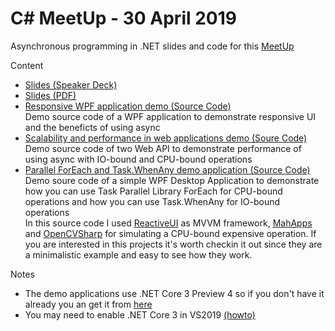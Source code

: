 # C# MeetUp - 30 April 2019
Asynchronous programming in .NET slides and code for this [MeetUp](https://www.meetup.com/meetup-group-bXuvFCuo/events/259826185/)

Content
* [Slides (Speaker Deck)](https://speakerdeck.com/gerardolijs/asynchronous-programming-in)
* [Slides (PDF)](slides.pdf)
* [Responsive WPF application demo (Source Code)](demo/01-AsyncDesktop)  
Demo source code of a WPF application to demonstrate responsive UI and the beneficts of using async
* [Scalability and performance in web applications demo (Soure Code)](demo/02-AsyncWebAPI)  
Demo source code of two Web API to demonstrate performance of using async with IO-bound and CPU-bound operations
* [Parallel ForEach and Task.WhenAny demo application (Source Code)](demo/05-ParallelDemoDesktop)  
Demo soure code of a simple WPF Desktop Application to demonstrate how you can use Task Parallel Library ForEach for CPU-bound operations and how you can use Task.WhenAny for IO-bound operations  
In this source code I used [ReactiveUI](https://reactiveui.net/) as MVVM framework, [MahApps](https://mahapps.com/) and [OpenCVSharp](https://github.com/shimat/opencvsharp) for simulating a CPU-bound expensive operation. If you are interested in this projects it's worth checkin it out since they are a minimalistic example and easy to see how they work.

Notes
  * The demo applications use .NET Core 3 Preview 4 so if you don't have it already you an get it from [here](https://dotnet.microsoft.com/download/dotnet-core/3.0)
  * You may need to enable .NET Core 3 in VS2019 [(howto)](https://visualstudiomagazine.com/articles/2019/03/08/vs-2019-core-tip.aspx)
